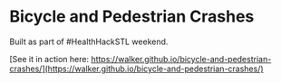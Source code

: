 # Bicycle and Pedestrian Crashes

Built as part of #HealthHackSTL weekend.

[See it in action here: https://walker.github.io/bicycle-and-pedestrian-crashes/](https://walker.github.io/bicycle-and-pedestrian-crashes/)
